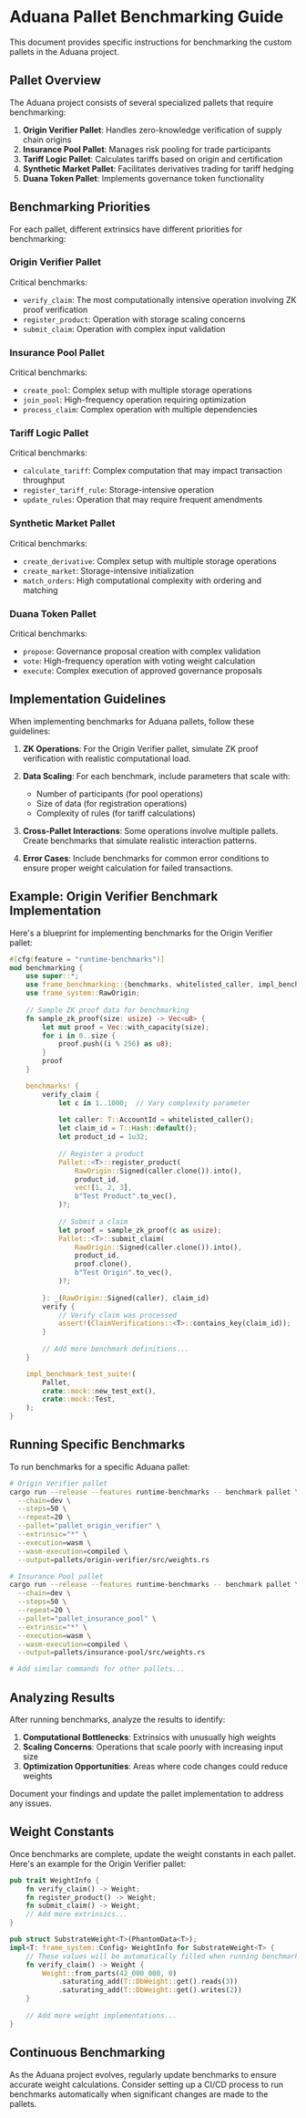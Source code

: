 # Aduana Pallet Benchmarking Guide

This document provides specific instructions for benchmarking the custom pallets in the Aduana project.

## Pallet Overview

The Aduana project consists of several specialized pallets that require benchmarking:

1. **Origin Verifier Pallet**: Handles zero-knowledge verification of supply chain origins
2. **Insurance Pool Pallet**: Manages risk pooling for trade participants
3. **Tariff Logic Pallet**: Calculates tariffs based on origin and certification
4. **Synthetic Market Pallet**: Facilitates derivatives trading for tariff hedging
5. **Duana Token Pallet**: Implements governance token functionality

## Benchmarking Priorities

For each pallet, different extrinsics have different priorities for benchmarking:

### Origin Verifier Pallet

Critical benchmarks:
- `verify_claim`: The most computationally intensive operation involving ZK proof verification
- `register_product`: Operation with storage scaling concerns
- `submit_claim`: Operation with complex input validation

### Insurance Pool Pallet

Critical benchmarks:
- `create_pool`: Complex setup with multiple storage operations
- `join_pool`: High-frequency operation requiring optimization
- `process_claim`: Complex operation with multiple dependencies

### Tariff Logic Pallet

Critical benchmarks:
- `calculate_tariff`: Complex computation that may impact transaction throughput
- `register_tariff_rule`: Storage-intensive operation
- `update_rules`: Operation that may require frequent amendments

### Synthetic Market Pallet

Critical benchmarks:
- `create_derivative`: Complex setup with multiple storage operations
- `create_market`: Storage-intensive initialization
- `match_orders`: High computational complexity with ordering and matching

### Duana Token Pallet

Critical benchmarks:
- `propose`: Governance proposal creation with complex validation
- `vote`: High-frequency operation with voting weight calculation
- `execute`: Complex execution of approved governance proposals

## Implementation Guidelines

When implementing benchmarks for Aduana pallets, follow these guidelines:

1. **ZK Operations**: For the Origin Verifier pallet, simulate ZK proof verification with realistic computational load.

2. **Data Scaling**: For each benchmark, include parameters that scale with:
   - Number of participants (for pool operations)
   - Size of data (for registration operations)
   - Complexity of rules (for tariff calculations)

3. **Cross-Pallet Interactions**: Some operations involve multiple pallets. Create benchmarks that simulate realistic interaction patterns.

4. **Error Cases**: Include benchmarks for common error conditions to ensure proper weight calculation for failed transactions.

## Example: Origin Verifier Benchmark Implementation

Here's a blueprint for implementing benchmarks for the Origin Verifier pallet:

```rust
#[cfg(feature = "runtime-benchmarks")]
mod benchmarking {
    use super::*;
    use frame_benchmarking::{benchmarks, whitelisted_caller, impl_benchmark_test_suite};
    use frame_system::RawOrigin;
    
    // Sample ZK proof data for benchmarking
    fn sample_zk_proof(size: usize) -> Vec<u8> {
        let mut proof = Vec::with_capacity(size);
        for i in 0..size {
            proof.push((i % 256) as u8);
        }
        proof
    }

    benchmarks! {
        verify_claim {
            let c in 1..1000;  // Vary complexity parameter
            
            let caller: T::AccountId = whitelisted_caller();
            let claim_id = T::Hash::default();
            let product_id = 1u32;
            
            // Register a product
            Pallet::<T>::register_product(
                RawOrigin::Signed(caller.clone()).into(),
                product_id,
                vec![1, 2, 3],
                b"Test Product".to_vec(),
            )?;
            
            // Submit a claim
            let proof = sample_zk_proof(c as usize);
            Pallet::<T>::submit_claim(
                RawOrigin::Signed(caller.clone()).into(),
                product_id,
                proof.clone(),
                b"Test Origin".to_vec(),
            )?;
            
        }: _(RawOrigin::Signed(caller), claim_id)
        verify {
            // Verify claim was processed
            assert!(ClaimVerifications::<T>::contains_key(claim_id));
        }
        
        // Add more benchmark definitions...
    }

    impl_benchmark_test_suite!(
        Pallet,
        crate::mock::new_test_ext(),
        crate::mock::Test,
    );
}
```

## Running Specific Benchmarks

To run benchmarks for a specific Aduana pallet:

```bash
# Origin Verifier pallet
cargo run --release --features runtime-benchmarks -- benchmark pallet \
  --chain=dev \
  --steps=50 \
  --repeat=20 \
  --pallet="pallet_origin_verifier" \
  --extrinsic="*" \
  --execution=wasm \
  --wasm-execution=compiled \
  --output=pallets/origin-verifier/src/weights.rs

# Insurance Pool pallet
cargo run --release --features runtime-benchmarks -- benchmark pallet \
  --chain=dev \
  --steps=50 \
  --repeat=20 \
  --pallet="pallet_insurance_pool" \
  --extrinsic="*" \
  --execution=wasm \
  --wasm-execution=compiled \
  --output=pallets/insurance-pool/src/weights.rs

# Add similar commands for other pallets...
```

## Analyzing Results

After running benchmarks, analyze the results to identify:

1. **Computational Bottlenecks**: Extrinsics with unusually high weights
2. **Scaling Concerns**: Operations that scale poorly with increasing input size
3. **Optimization Opportunities**: Areas where code changes could reduce weights

Document your findings and update the pallet implementation to address any issues.

## Weight Constants

Once benchmarks are complete, update the weight constants in each pallet. Here's an example for the Origin Verifier pallet:

```rust
pub trait WeightInfo {
    fn verify_claim() -> Weight;
    fn register_product() -> Weight;
    fn submit_claim() -> Weight;
    // Add more extrinsics...
}

pub struct SubstrateWeight<T>(PhantomData<T>);
impl<T: frame_system::Config> WeightInfo for SubstrateWeight<T> {
    // These values will be automatically filled when running benchmarks
    fn verify_claim() -> Weight {
        Weight::from_parts(42_000_000, 0)
            .saturating_add(T::DbWeight::get().reads(3))
            .saturating_add(T::DbWeight::get().writes(2))
    }
    
    // Add more weight implementations...
}
```

## Continuous Benchmarking

As the Aduana project evolves, regularly update benchmarks to ensure accurate weight calculations. Consider setting up a CI/CD process to run benchmarks automatically when significant changes are made to the pallets. 